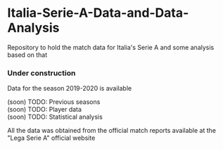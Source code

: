 # Italia-Serie-A-Data-and-Data-Analysis
Repository to hold the match data for Italia's Serie A and some analysis based on that

### Under construction ###  
Data for the season 2019-2020 is available  

(soon) TODO: Previous seasons  
(soon) TODO: Player data  
(soon) TODO: Statistical analysis  

All the data was obtained from the official match reports available at the "Lega Serie A" official website  